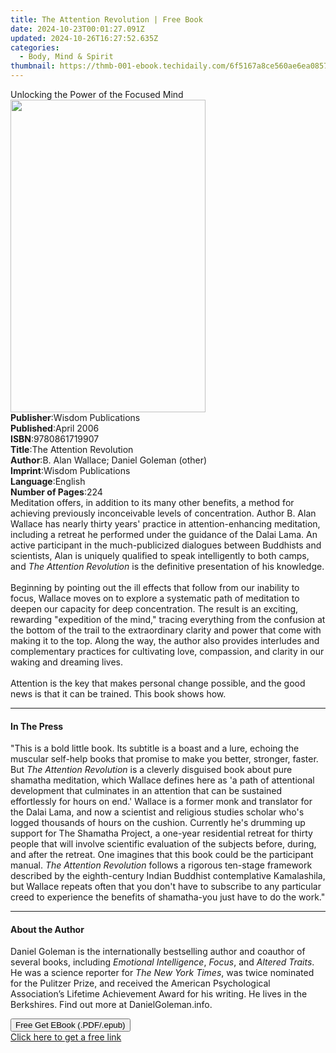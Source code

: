 ```yaml
---
title: The Attention Revolution | Free Book
date: 2024-10-23T00:01:27.091Z
updated: 2024-10-26T16:27:52.635Z
categories:
  - Body, Mind & Spirit
thumbnail: https://thmb-001-ebook.techidaily.com/6f5167a8ce560ae6ea08579e5aaea1824e917425ea9ab962f0772d9be00ba937.jpg
---
```

<main id="book-container">
  <div class="flex flex-col">
    <div class="book-brief flex-1 py-6 px-4 sm:p-6 md:py-10 md:px-8">
      <!-- brief-->
      <div class="book-brief-main">Unlocking the Power of the Focused Mind</div>
    </div>
    <div
      class="book-meta-info flex-1 grid gap-4 col-start-1 col-end-3 row-start-1 sm:mb-6 sm:grid-cols-4 lg:gap-6 lg:col-start-2 lg:row-end-6 lg:row-span-6 lg:mb-0"
    >
      <div
        class="book-meta-info-left place-content-center mt-4 p-4 text-sm leading-6 col-start-2 col-span-2 dark:text-slate-400"
      >
        <img
          class="w-full h-500 object-cover rounded-lg sm:h-255 sm:col-span-2 lg:col-span-full"
          src="https://img-001-ebook.techidaily.com/dc2aa0b2212a30591a2290f05f4be2dcad78f0dd525044837a6ac66be9a2e4b9.jpg"
          alt=""
          width="312"
          height="500"
        />
      </div>
      <div
        class="book-meta-info-right mt-2 col-start-1 row-start-2 col-span-3 self-center"
      >
        <!-- meta data  -->
        <div class="flex flex-col px-4 md:px-8">
          <div class="flex-1">
            <strong>Publisher</strong>:<span class="px-2"
              >Wisdom Publications</span
            >
          </div>
          <div class="flex-1">
            <strong>Published</strong>:<span class="px-2">April 2006</span>
          </div>
          <div class="flex-1">
            <strong>ISBN</strong>:<span class="px-2">9780861719907</span>
          </div>
          <div class="flex-1">
            <strong>Title</strong>:<span class="px-2"
              >The Attention Revolution</span
            >
          </div>
          <div class="flex-1">
            <strong>Author</strong>:<span class="px-2"
              >B. Alan Wallace; Daniel Goleman (other)</span
            >
          </div>
          <div class="flex-1">
            <strong>Imprint</strong>:<span class="px-2"
              >Wisdom Publications</span
            >
          </div>
          <div class="flex-1">
            <strong>Language</strong>:<span class="px-2">English</span>
          </div>
          <div class="flex-1">
            <strong>Number of Pages</strong>:<span class="px-2">224</span>
          </div>
        </div>
      </div>
    </div>
    <div class="book-description flex-1 py-6 px-4 sm:p-6 md:py-10 md:px-8">
      <div class="book-description-main">
        <div accordion-content="" id="description">
          Meditation offers, in addition to its many other benefits, a method
          for achieving previously inconceivable levels of concentration. Author
          B. Alan Wallace has nearly thirty years' practice in
          attention-enhancing meditation, including a retreat he performed under
          the guidance of the Dalai Lama. An active participant in the
          much-publicized dialogues between Buddhists and scientists, Alan is
          uniquely qualified to speak intelligently to both camps, and
          <i>The Attention Revolution</i> is the definitive presentation of his
          knowledge.<br />
          <br />Beginning by pointing out the ill effects that follow from our
          inability to focus, Wallace moves on to explore a systematic path of
          meditation to deepen our capacity for deep concentration. The result
          is an exciting, rewarding "expedition of the mind," tracing everything
          from the confusion at the bottom of the trail to the extraordinary
          clarity and power that come with making it to the top. Along the way,
          the author also provides interludes and complementary practices for
          cultivating love, compassion, and clarity in our waking and dreaming
          lives.<br />
          <br />Attention is the key that makes personal change possible, and
          the good news is that it can be trained. This book shows how.
        </div>
        <div class="accordion-fader"></div>
      </div>
    </div>
    <div class="book-excerpts flex-1 py-6 px-4 sm:p-6 md:py-10 md:px-8">
      <!-- excerpts-->
      <div class="book-excerpts-main">
        <hr />
        <h4 class="placeholder placeholder-heading">
          <span>In The Press</span>
        </h4>
        <p>
          "This is a bold little book. Its subtitle is a boast and a lure,
          echoing the muscular self-help books that promise to make you better,
          stronger, faster. But <i>The Attention Revolution</i> is a cleverly
          disguised book about pure shamatha meditation, which Wallace defines
          here as 'a path of attentional development that culminates in an
          attention that can be sustained effortlessly for hours on end.'
          Wallace is a former monk and translator for the Dalai Lama, and now a
          scientist and religious studies scholar who's logged thousands of
          hours on the cushion. Currently he's drumming up support for The
          Shamatha Project, a one-year residential retreat for thirty people
          that will involve scientific evaluation of the subjects before,
          during, and after the retreat. One imagines that this book could be
          the participant manual. <i>The Attention Revolution</i> follows a
          rigorous ten-stage framework described by the eighth-century Indian
          Buddhist contemplative Kamalashila, but Wallace repeats often that you
          don't have to subscribe to any particular creed to experience the
          benefits of shamatha-you just have to do the work."
        </p>
      </div>
    </div>
    <div class="book-about-author flex-1 py-6 px-4 sm:p-6 md:py-10 md:px-8">
      <!-- about author-->
      <div class="book-main-author-main">
        <hr />
        <h4 class="placeholder placeholder-heading">
          <span>About the Author</span>
        </h4>
        <p>
          Daniel Goleman is the internationally bestselling author and coauthor
          of several books, including <i>Emotional Intelligence</i>,
          <i>Focus</i>, and <i>Altered Traits</i>. He was a science reporter for
          <i>The</i>&nbsp;<i>New York Times</i>, was twice nominated for the
          Pulitzer Prize, and received the American Psychological Association’s
          Lifetime Achievement Award for his writing. He lives in the
          Berkshires. Find out more at DanielGoleman.info.
        </p>
      </div>
    </div>
    <div class="book-free-get flex-1 py-6 px-4 sm:p-6 md:py-10 md:px-8">
      <button
        id="btn-free-get"
        class="bg-blue-500 hover:bg-blue-700 text-white font-bold py-2 px-4 rounded"
      >
        Free Get EBook (.PDF/.epub)
      </button>
      <div id="countdown-display" class="px-2 text-lg mt-2"></div>
      <a
        id="free-link"
        class="hidden bg-blue-500 hover:bg-blue-700 text-white font-bold py-2 px-4 rounded"
        href="https://www.ebooks.com/en-us/book/1662464/the-attention-revolution/b-alan-wallace/"
        target="_blank"
        >Click here to get a free link</a
      >
    </div>
    <script>
      let countdownTime = 0;
      let countdownInterval = null;
      document
        .getElementById('btn-free-get')
        .addEventListener('click', startCountdown);
      function startCountdown() {
        countdownTime = new Date().getTime() + 60000 * 3;
        countdownInterval = setInterval(updateCountdown, 1000);
        document.getElementById('btn-free-get').disabled = true;
        document
          .getElementById('btn-free-get')
          .classList.add('bg-gray-500', 'cursor-not-allowed');
      }
      function updateCountdown() {
        let currentTime = new Date().getTime();
        let timeLeft = countdownTime - currentTime;
        let secondsLeft = Math.floor(timeLeft / 1000);
        document.getElementById('countdown-display').innerHTML =
          `Remaining time: ${secondsLeft} seconds.`;
        if (secondsLeft <= 0) {
          clearInterval(countdownInterval);
          document.getElementById('btn-free-get').classList.add('hidden');
          document.getElementById('free-link').classList.remove('hidden');
          document.getElementById('countdown-display').innerHTML = '';
        }
      }
    </script>
  </div>
</main>

<ins class="adsbygoogle"
      style="display:block"
      data-ad-client="ca-pub-7571918770474297"
      data-ad-slot="8358498916"
      data-ad-format="auto"
      data-full-width-responsive="true"></ins>
    